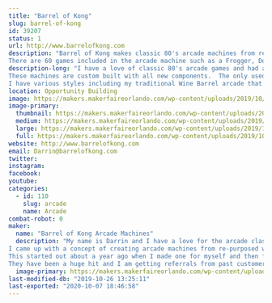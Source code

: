 ```yaml
---
title: "Barrel of Kong"
slug: barrel-of-kong
id: 39207
status: 1
url: http://www.barrelofkong.com
description: "Barrel of Kong makes classic 80's arcade machines from repurposed wine and whiskey barrels.
There are 60 games included in the arcade machine such as a Frogger, Donkey Kong, Pac Man, Ms Pac Man, Galaga and many more."
description-long: "I have a love of classic 80's arcade games and had an idea about a year ago to create an arcade machine from a repurposed wine barrel.  The idea came from my love for the game Donkey Kong.  Donkey Kong would throw barrels at Mario to stop him from saving the princess.  I made my first one for myself and then friends and family asked me to make more for them.  Next thing I knew I was selling them all of the state of Florida.
These machines are custom built with all new components.  The only used part is the wine or whiskey barrel.  
I have various styles including my traditional Wine Barrel arcade that is 39 inches tall, a Jack Daniels Whiskey Barrel that is 36 inches tall and a Wine Barrel / Bar arcade that has storage inside of the barrel that can be used a bar or for storage."
location: Opportunity Building
image: https://makers.makerfaireorlando.com/wp-content/uploads/2019/10/Main-768x1024.jpg
image-primary:
  thumbnail: https://makers.makerfaireorlando.com/wp-content/uploads/2019/10/Main-150x150.jpg
  medium: https://makers.makerfaireorlando.com/wp-content/uploads/2019/10/Main-225x300.jpg
  large: https://makers.makerfaireorlando.com/wp-content/uploads/2019/10/Main-768x1024.jpg
  full: https://makers.makerfaireorlando.com/wp-content/uploads/2019/10/Main.jpg
website: http://www.barrelofkong.com
email: Darrin@barrelofkong.com
twitter: 
instagram: 
facebook: 
youtube: 
categories:
  - id: 110
    slug: arcade
    name: Arcade
combat-robot: 0
maker:
  name: "Barrel of Kong Arcade Machines"
  description: "My name is Darrin and I have a love for the arcade classics from the 80's.
I came up with a concept of creating arcade machines from re-purposed wine and whiskey barrels.  The idea came to me because of the game Donkey Kong.  Donkey Kong would throw barrels at Mario to stop him from saving the princess.
This started out about a year ago when I made one for myself and then for my neighbors, friends and family.  Suddenly, Barrel of Kong was created and I have been building this in my free time and on weekends in my garage and selling them to individuals all over the state of Florida.
They have been a huge hit and I am getting referrals from past customers."
  image-primary: https://makers.makerfaireorlando.com/wp-content/uploads/2019/10/BOK.jpg
last-modified-db: "2019-10-26 13:25:11"
last-exported: "2020-10-07 18:46:58"
---
```

